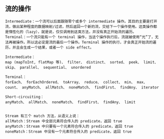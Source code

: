 ## 流的操作
    Intermediate：一个流可以后面跟随零个或多个 intermediate 操作。其目的主要是打开流，做出某种程度的数据映射/过滤，然后返回一个新的流，交给下一个操作使用。这类操作都是惰性化的（lazy），就是说，仅仅调用到这类方法，并没有真正开始流的遍历。
    Terminal：一个流只能有一个 terminal 操作，当这个操作执行后，流就被使用“光”了，无法再被操作。所以这必定是流的最后一个操作。Terminal 操作的执行，才会真正开始流的遍历，并且会生成一个结果，或者一个 side effect。
    
    Intermediate：
    map (mapToInt, flatMap 等)、 filter、 distinct、 sorted、 peek、 limit、 skip、 parallel、 sequential、 unordered
    
    Terminal：
    forEach、 forEachOrdered、 toArray、 reduce、 collect、 min、 max、 count、 anyMatch、 allMatch、 noneMatch、 findFirst、 findAny、 iterator
    
    Short-circuiting：
    anyMatch、 allMatch、 noneMatch、 findFirst、 findAny、 limit
    
    
    Stream 有三个 match 方法，从语义上说：
    allMatch：Stream 中全部元素符合传入的 predicate，返回 true
    anyMatch：Stream 中只要有一个元素符合传入的 predicate，返回 true
    noneMatch：Stream 中没有一个元素符合传入的 predicate，返回 true
